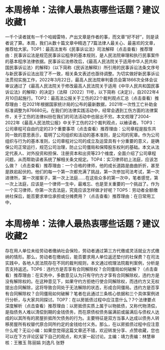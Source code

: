 # 本周榜单：法律人最热衷哪些话题？建议收藏1

一千个读者就有一千个哈姆雷特，产出文章是作者的事，而文章“好不好”，则是读者说了算。本周，我们从数十篇文章中精选了7篇法律人最关心、最喜欢的文章，推荐给大家。TOP1：最高法发布《民事诉讼法》司法解释（点击查看）推荐理由：民事诉讼法是规范民事诉讼程序的基本规则，是人民法院审理和执行民事案件的基本程序法律依据。民事诉讼法修改后，《最高人民法院关于适用中华人民共和国民事诉讼法〉的解释》（以下简称《民诉法解释》）所引用的民事诉讼法条文序号与新民事诉讼法出现了不一致，相关条文表述也亟待调整。为切实做好新民事诉讼法贯彻实施工作，2022年3月22日，最高人民法院审判委员会第1866次全体会议审议通过了《最高人民法院关于修改最高人民法院关于适用《中华人民共和国民事诉讼法》的解释〉的决定》（法释〔2022〕11号，以下简称《决定》），自2022年4月10日起施行。TOP2：最高法公报关于工伤的22个裁判观点汇总（点击查看）推荐理由：在2021年根据国家统计局的公布的最新数据，2021年一次性工亡补助金标准调整为876680元。在我们的法律实践活动中，经常会遇到工伤方面的法律案件，关于工伤的法律纠纷在我们的司法活动中也层出不穷。本文梳理了2004-2022年《最高人民法院公报》中关于工伤的22个裁判观点，以飨读者。TOP3：公司章程可自由约定的23个重要事项（点击查看）推荐理由：公司章程是股东共同一致的意思表示，载明了公司组织和活动的基本准则，是公司的宪章。作为公司组织与行为的基本准则，公司章程对公司的成立及运营具有十分重要的意义，是确保公司正常运行，规范公司治理，防止公司僵局和保障股东权利的基础。本文从法定代表人、对外投资和担保、注册资本和出资等23个维度，全面介绍了公司章程问题，从而帮助读者系统了解相关条文规定。TOP4：实习律师初上法庭，应该怎么做？（点击查看）推荐理由：一个合格的律师，他的成长道路是曲曲折折，甚至是跌宕起伏的。他们的每一个第一次都充满了挑战，第一次参加司法考试，第一次进律所，第一次接案子，第一次上法庭……在这些众多的第一次中，笔者感觉，第一次上法庭，应该是一个律师一生中，最难忘、也是至关重要的一个挑战了。作为一个实习律师，你第一次去法庭，究竟应该怎样做才好呢？TOP5：劳动者全额缴纳社保后，能否要求单位承担或分摊费用？（点击查看）推荐理由：在日常用工中，

# 本周榜单：法律人最热衷哪些话题？建议收藏2

存在用人单位未给劳动者缴纳社会保险，劳动者通过第三方代缴或灵活就业方式缴纳的情形。那么，劳动者在缴纳后，能否要求用人单位返还垫付的社保费？在司法实践中，各地人民法院存在不同的裁判规则，本文通过梳理法院裁判案例，分析是否支持返还。TOP6：违约方是否享有合同解除权？合同僵局如何破解？（点击查看）推荐理由：在实务中，多数意见认为只有守约方才享有合同解除权，违约方是没有解除权的。在这种意见下，如果守约方拒绝行使合同解除权，而违约方又无权提出合同解除，这将导致合同处于无法解除的状态，形成合同僵局。违约方是否享有合同解除权？合同僵局如何破解？笔者在此通过三条核心依据和三个具体案例进行分析，与大家共同探讨。TOP7：在以房抵债过程中应注意什么？7个法律要点深度解析（点击查看）推荐理由：以房抵债实质上属于以物抵债，又称代物清偿，是指债务人难以清偿到期的金钱债务，而在原债权债务届满前或届满后与债权人达成的以其所有的房屋折抵所欠债务的行为。主要特征是双方当事人达成以债务人转移房屋所有权替代原合同所约定的金钱给付义务。那么，在以房抵债过程中应注意什么呢？无讼小编：如果您觉得这篇文章还不错，欢迎转发分享、点赞收藏，您也可以在下方评论区留下自己的观点，和大家一起讨论。主编：靖力责编：林慧审核：王雅玉 陈丽娟 刘逸凡 张野

